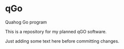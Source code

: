 # qGo
Quahog Go program

This is a repository for my planned qGO software.

Just adding some text here before committing changes.
